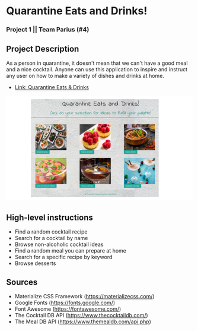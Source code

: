 # Quarantine Eats and Drinks!

### Project 1 || Team Parius (#4)

## Project Description
As a person in quarantine, it doesn't mean that we can't have a good meal and a nice cocktail. Anyone can use this application to inspire and instruct any user on how to make a variety of dishes and drinks at home.

* [Link: Quarantine Eats & Drinks](https://jonafi.github.io/quarantine-eats/index.html)

![image](./assets/mainpageImage.png)


## High-level instructions
* Find a random cocktail recipe
* Search for a cocktail by name
* Browse non-alcoholic cocktail ideas
* Find a random meal you can prepare at home
* Search for a specific recipe by keyword
* Browse desserts

## Sources
* Materialize CSS Framework (https://materializecss.com/)
* Google Fonts (https://fonts.google.com/)
* Font Awesome (https://fontawesome.com/)
* The Cocktail DB API (https://www.thecocktaildb.com/)
* The Meal DB API (https://www.themealdb.com/api.php)